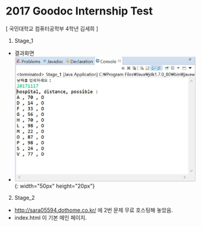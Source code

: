 # 2017 Goodoc Internship Test
[ 국민대학교 컴퓨터공학부 4학년 김세희 ]

1. Stage_1
- 결과화면
- ![](capture_2.JPG){: width="50px" height="20px"}

2. Stage_2
  - http://sara05594.dothome.co.kr/ 에 2번 문제 무료 호스팅해 놓았음.
  - index.html 이 기본 메인 페이지.
